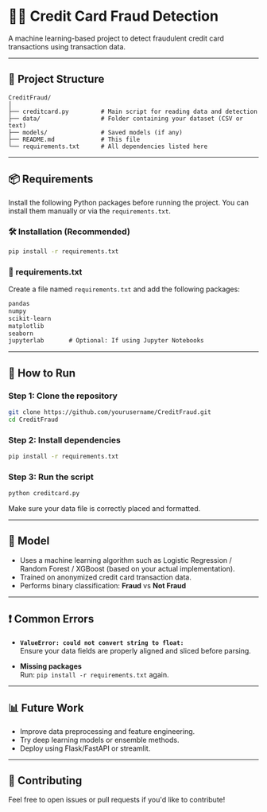 
# 🕵️‍♂️ Credit Card Fraud Detection

A machine learning-based project to detect fraudulent credit card transactions using transaction data.

---

## 📁 Project Structure

```
CreditFraud/
│
├── creditcard.py         # Main script for reading data and detection
├── data/                 # Folder containing your dataset (CSV or text)
├── models/               # Saved models (if any)
├── README.md             # This file
└── requirements.txt      # All dependencies listed here
```

---

## 📦 Requirements

Install the following Python packages before running the project. You can install them manually or via the `requirements.txt`.

### 🛠 Installation (Recommended)

```bash
pip install -r requirements.txt
```

### 🔧 requirements.txt

Create a file named `requirements.txt` and add the following packages:

```txt
pandas
numpy
scikit-learn
matplotlib
seaborn
jupyterlab       # Optional: If using Jupyter Notebooks
```

---

## 🚀 How to Run

### Step 1: Clone the repository

```bash
git clone https://github.com/yourusername/CreditFraud.git
cd CreditFraud
```

### Step 2: Install dependencies

```bash
pip install -r requirements.txt
```

### Step 3: Run the script

```bash
python creditcard.py
```

Make sure your data file is correctly placed and formatted.

---

## 🧠 Model

- Uses a machine learning algorithm such as Logistic Regression / Random Forest / XGBoost (based on your actual implementation).
- Trained on anonymized credit card transaction data.
- Performs binary classification: **Fraud** vs **Not Fraud**

---

## ❗ Common Errors

- **`ValueError: could not convert string to float:`**  
  Ensure your data fields are properly aligned and sliced before parsing.

- **Missing packages**  
  Run: `pip install -r requirements.txt` again.

---

## 📊 Future Work

- Improve data preprocessing and feature engineering.
- Try deep learning models or ensemble methods.
- Deploy using Flask/FastAPI or streamlit.

---

## 🤝 Contributing

Feel free to open issues or pull requests if you'd like to contribute!
